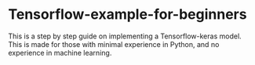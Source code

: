 # Tensorflow-example-for-beginners
This is a step by step guide on implementing a Tensorflow-keras model. This is made for those with minimal experience in Python, and no experience in machine learning.
